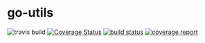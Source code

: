 # go-utils
![travis build](https://img.shields.io/travis/mailoman/go-utils.svg)
[![Coverage Status](https://coveralls.io/repos/github/mailoman/go-utils/badge.svg)](https://coveralls.io/github/mailoman/go-utils)
[![build status](http://gitlab.webz.asia/mailoman/go-utils/badges/master/build.svg)](http://gitlab.webz.asia/mailoman/go-utils/commits/master)
[![coverage report](http://gitlab.webz.asia/mailoman/go-utils/badges/master/coverage.svg)](http://gitlab.webz.asia/mailoman/go-utils/commits/master)
